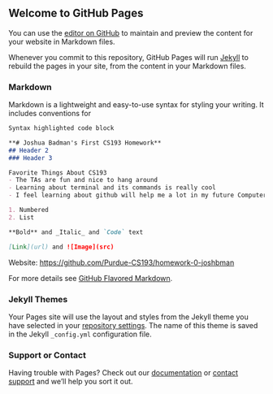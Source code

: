 ## Welcome to GitHub Pages

You can use the [editor on GitHub](https://github.com/kalutes/CS193_Fall18_Lab1/edit/master/index.md) to maintain and preview the content for your website in Markdown files.

Whenever you commit to this repository, GitHub Pages will run [Jekyll](https://jekyllrb.com/) to rebuild the pages in your site, from the content in your Markdown files.

### Markdown

Markdown is a lightweight and easy-to-use syntax for styling your writing. It includes conventions for

```markdown
Syntax highlighted code block

**# Joshua Badman's First CS193 Homework**
## Header 2
### Header 3

Favorite Things About CS193
- The TAs are fun and nice to hang around
- Learning about terminal and its commands is really cool
- I feel learning about github will help me a lot in my future Computer Science classes

1. Numbered
2. List

**Bold** and _Italic_ and `Code` text

[Link](url) and ![Image](src)
```

Website: https://github.com/Purdue-CS193/homework-0-joshbman

For more details see [GitHub Flavored Markdown](https://guides.github.com/features/mastering-markdown/).

### Jekyll Themes

Your Pages site will use the layout and styles from the Jekyll theme you have selected in your [repository settings](https://github.com/kalutes/CS193_Fall18_Lab1/settings). The name of this theme is saved in the Jekyll `_config.yml` configuration file.

### Support or Contact

Having trouble with Pages? Check out our [documentation](https://help.github.com/categories/github-pages-basics/) or [contact support](https://github.com/contact) and we’ll help you sort it out.
